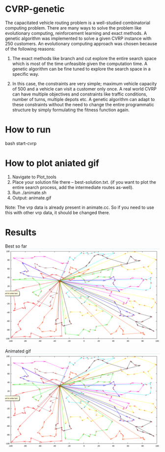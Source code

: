 # CVRP-genetic
The capacitated vehicle routing problem is a well-studied combinatorial computing problem. There are many ways to solve the problem like evolutionary computing, reinforcement learning and exact methods. A genetic algorithm was implemented to solve a given CVRP instance with 250 customers. An evolutionary computing approach was chosen because of the following reasons: 

1. The exact methods like branch and cut explore the entire search space which is most of the time unfeasible given the computation time. A genetic algorithm can be fine tuned to explore the search space in a specific way.  

2. In this case, the constraints are very simple; maximum vehicle capacity of 500 and a vehicle can visit a customer only once. A real world CVRP can have multiple objectives and constraints like traffic conditions, number of turns, multiple depots etc. A genetic algorithm can adapt to these constraints without the need to change the entire programmatic structure by simply formulating the fitness function again.

# How to run
bash start-cvrp

# How to plot aniated gif
1. Navigate to Plot_tools
2. Place your solution file there – best-solution.txt. (if you want to plot the entire search process, add the intermediate routes as-well).
3. Run ./animate.sh
4. Output: animate.gif

Note: The vrp data is already present in animate.cc. So if you need to use this with other
vrp data, it should be changed there.

# Results
Best so far
![alt text](https://github.com/Asheeshkrsharma/CVRP-genetic/blob/master/5.png "Logo Title Text 1")

Animated gif
![alt text](https://github.com/Asheeshkrsharma/CVRP-genetic/blob/master/5.png "Logo Title Text 1")

